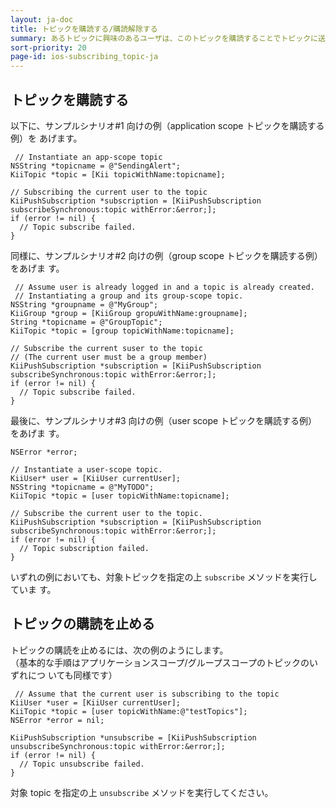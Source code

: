 ```yaml
---
layout: ja-doc
title: トピックを購読する/購読解除する
summary: あるトピックに興味のあるユーザは、このトピックを購読することでトピックに送信されたプッシュメッセージを受け取ることができるようになります。また、トピックの購読を止めることで、プッシュメッセージの受信を止めることができます。
sort-priority: 20
page-id: ios-subscribing_topic-ja
---
```

## トピックを購読する

以下に、サンプルシナリオ#1 向けの例（application scope トピックを購読する例）を
あげます。

```objc
 // Instantiate an app-scope topic
NSString *topicname = @"SendingAlert";
KiiTopic *topic = [Kii topicWithName:topicname];

// Subscribing the current user to the topic
KiiPushSubscription *subscription = [KiiPushSubscription subscribeSynchronous:topic withError:&error;];
if (error != nil) {
  // Topic subscribe failed.
}
```

同様に、サンプルシナリオ#2 向けの例（group scope トピックを購読する例）をあげま
す。

```objc
 // Assume user is already logged in and a topic is already created.
 // Instantiating a group and its group-scope topic.
NSString *groupname = @"MyGroup";
KiiGroup *group = [KiiGroup gropuWithName:groupname];
String *topicname = @"GroupTopic";
KiiTopic *topic = [group topicWithName:topicname];

// Subscribe the current suser to the topic
// (The current user must be a group member)
KiiPushSubscription *subscription = [KiiPushSubscription subscribeSynchronous:topic withError:&error;];
if (error != nil) {
  // Topic subscribe failed.
}
```

最後に、サンプルシナリオ#3 向けの例（user scope トピックを購読する例）をあげま
す。

```objc
NSError *error;

// Instantiate a user-scope topic.
KiiUser* user = [KiiUser currentUser];
NSString *topicname = @"MyTODO";
KiiTopic *topic = [user topicWithName:topicname];

// Subscribe the current user to the topic.
KiiPushSubscription *subscription = [KiiPushSubscription subscribeSynchronous:topic withError:&error;];
if (error != nil) {
  // Topic subscription failed.
}
```

いずれの例においても、対象トピックを指定の上 `subscribe` メソッドを実行していま
す。


## トピックの購読を止める

トピックの購読を止めるには、次の例のようにします。  
（基本的な手順はアプリケーションスコープ/グループスコープのトピックのいずれにつ
いても同様です）

```objc
 // Assume that the current user is subscribing to the topic
KiiUser *user = [KiiUser currentUser];
KiiTopic *topic = [user topicWithName:@"testTopics"];
NSError *error = nil;

KiiPushSubscription *unsubscribe = [KiiPushSubscription unsubscribeSynchronous:topic withError:&error;];
if (error != nil) {
  // Topic unsubscribe failed.
}
```

対象 topic を指定の上 `unsubscribe` メソッドを実行してください。

